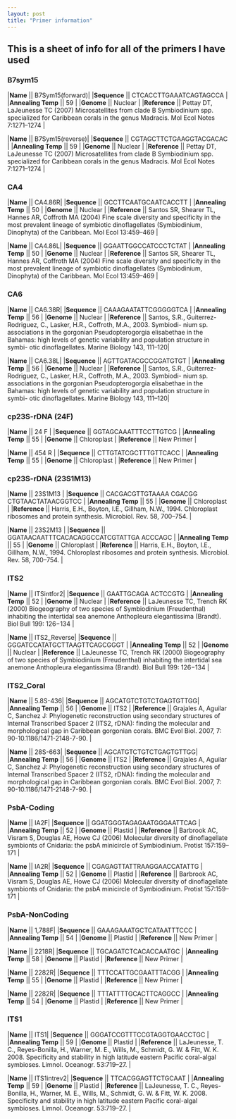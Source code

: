 ```yaml
---
layout: post
title: "Primer information"
---
```


## This is a sheet of info for all of the primers I have used 


### B7sym15

|**Name** || B7Sym15(forward)|
|**Sequence** || CTCACCTTGAAATCAGTAGCCA |
|**Annealing Temp** || 59 |
|**Genome** || Nuclear |
|**Reference** || Pettay DT, LaJeunesse TC (2007) Microsatellites from clade B Symbiodinium spp. specialized for Caribbean corals in the genus Madracis. Mol Ecol Notes 7:1271–1274 |

|**Name** || B7Sym15(reverse)|
|**Sequence** || CGTAGCTTCTGAAGGTACGACAC |
|**Annealing Temp** || 59 |
|**Genome** || Nuclear |
|**Reference** || Pettay DT, LaJeunesse TC (2007) Microsatellites from clade B Symbiodinium spp. specialized for Caribbean corals in the genus Madracis. Mol Ecol Notes 7:1271–1274 |


### CA4

|**Name** || CA4.86R|
|**Sequence** || GCCTTCAATGCAATCACCTT |
|**Annealing Temp** || 50 |
|**Genome** || Nuclear |
|**Reference** || Santos SR, Shearer TL, Hannes AR, Coffroth MA (2004) Fine scale diversity and specificity in the most prevalent lineage of symbiotic dinoflagellates (Symbiodinium, Dinophyta) of the Caribbean. Mol Ecol 13:459–469 |

|**Name** || CA4.86L|
|**Sequence** || GGAATTGGCCATCCCTCTAT |
|**Annealing Temp** || 50 |
|**Genome** || Nuclear |
|**Reference** || Santos SR, Shearer TL, Hannes AR, Coffroth MA (2004) Fine scale diversity and specificity in the most prevalent lineage of symbiotic dinoflagellates (Symbiodinium, Dinophyta) of the Caribbean. Mol Ecol 13:459–469 |


### CA6

|**Name** || CA6.38R|
|**Sequence** || CAAAGAATATTCGGGGGTCA |
|**Annealing Temp** || 56 |
|**Genome** || Nuclear |
|**Reference** || Santos, S.R., Guiterrez-Rodriguez, C., Lasker, H.R., Coffroth, M.A., 2003. Symbiodi- nium sp. associations in the gorgonian Pseudopterogorgia elisabethae in the Bahamas: high levels of genetic variability and population structure in symbi- otic dinoflagellates. Marine Biology 143, 111–120|

|**Name** || CA6.38L|
|**Sequence** || AGTTGATACGCCGGATGTGT |
|**Annealing Temp** || 56 |
|**Genome** || Nuclear |
|**Reference** || Santos, S.R., Guiterrez-Rodriguez, C., Lasker, H.R., Coffroth, M.A., 2003. Symbiodi- nium sp. associations in the gorgonian Pseudopterogorgia elisabethae in the Bahamas: high levels of genetic variability and population structure in symbi- otic dinoflagellates. Marine Biology 143, 111–120|



### cp23S-rDNA (24F)

|**Name** || 24 F |
|**Sequence** || GGTAGCAAATTTCCTTGTCG |
|**Annealing Temp** || 55 |
|**Genome** || Chloroplast |
|**Reference** || New Primer |

|**Name** || 454 R |
|**Sequence** || CTTGTATCGCTTTGTTCACC |
|**Annealing Temp** || 55 |
|**Genome** || Chloroplast |
|**Reference** || New Primer |


### cp23S-rDNA (23S1M13)

|**Name** || 23S1M13 |
|**Sequence** || CACGACGTTGTAAAA CGACGG CTGTAACTATAACGGTCC |
|**Annealing Temp** || 55 |
|**Genome** || Chloroplast |
|**Reference** || Harris, E.H., Boyton, I.E., Gillham, N.W., 1994. Chloroplast ribosomes and protein synthesis. Microbiol. Rev. 58, 700–754. |

|**Name** || 23S2M13 |
|**Sequence** || GGATAACAATTTCACACAGGCCATCGTATTGA ACCCAGC |
|**Annealing Temp** || 55 |
|**Genome** || Chloroplast |
|**Reference** || Harris, E.H., Boyton, I.E., Gillham, N.W., 1994. Chloroplast ribosomes and protein synthesis. Microbiol. Rev. 58, 700–754. |



### ITS2

|**Name** || ITSintfor2|
|**Sequence** || GAATTGCAGA ACTCCGTG |
|**Annealing Temp** || 52 |
|**Genome** || Nuclear |
|**Reference** || LaJeunesse TC, Trench RK (2000) Biogeography of two species of Symbiodinium (Freudenthal) inhabiting the intertidal sea anemone Anthopleura elegantissima (Brandt). Biol Bull 199: 126−134 |

|**Name** || ITS2_Reverse|
|**Sequence** || GGGATCCATATGCTTAAGTTCAGCGGGT |
|**Annealing Temp** || 52 |
|**Genome** || Nuclear |
|**Reference** || LaJeunesse TC, Trench RK (2000) Biogeography of two species of Symbiodinium (Freudenthal) inhabiting the intertidal sea anemone Anthopleura elegantissima (Brandt). Biol Bull 199: 126−134 |



### ITS2_Coral

|**Name** || 5.8S-436|
|**Sequence** || AGCATGTCTGTCTGAGTGTTGG|
|**Annealing Temp** || 56 |
|**Genome** || ITS2 |
|**Reference** || Grajales A, Aguilar C, Sanchez J: Phylogenetic reconstruction using secondary structures of Internal Transcribed Spacer 2 (ITS2, rDNA): finding the molecular and morphological gap in Caribbean gorgonian corals. BMC Evol Biol. 2007, 7: 90-10.1186/1471-2148-7-90. |

|**Name** || 28S-663|
|**Sequence** || AGCATGTCTGTCTGAGTGTTGG|
|**Annealing Temp** || 56 |
|**Genome** || ITS2 |
|**Reference** || Grajales A, Aguilar C, Sanchez J: Phylogenetic reconstruction using secondary structures of Internal Transcribed Spacer 2 (ITS2, rDNA): finding the molecular and morphological gap in Caribbean gorgonian corals. BMC Evol Biol. 2007, 7: 90-10.1186/1471-2148-7-90. |


### PsbA-Coding

|**Name** || IA2F|
|**Sequence** || GGATGGGTAGAGAATGGGAATTCAG |
|**Annealing Temp** || 52 |
|**Genome** || Plastid |
|**Reference** || Barbrook AC, Visram S, Douglas AE, Howe CJ (2006) Molecular diversity of dinoflagellate symbionts of Cnidaria: the psbA minicircle of Symbiodinium. Protist 157:159–171 |

|**Name** || IA2R|
|**Sequence** || CGAGAGTTATTRAAGGAACCATATTG |
|**Annealing Temp** || 52 |
|**Genome** || Plastid |
|**Reference** || Barbrook AC, Visram S, Douglas AE, Howe CJ (2006) Molecular diversity of dinoflagellate symbionts of Cnidaria: the psbA minicircle of Symbiodinium. Protist 157:159–171 |


### PsbA-NonCoding

|**Name** || 1,788F|
|**Sequence** || GAAAGAAATGCTCATAATTTCCC |
|**Annealing Temp** || 54 |
|**Genome** || Plastid |
|**Reference** || New Primer |

|**Name** || 2218R|
|**Sequence** || TGCAGATCTCACACCAATGC |
|**Annealing Temp** || 58 |
|**Genome** || Plastid |
|**Reference** || New Primer |

|**Name** || 2282R|
|**Sequence** || TTTCCATTGCGAATTTACGG |
|**Annealing Temp** || 55 |
|**Genome** || Plastid |
|**Reference** || New Primer |

|**Name** || 2282R|
|**Sequence** || TTTATTTTGCACTTCAGGCC |
|**Annealing Temp** || 54 |
|**Genome** || Plastid |
|**Reference** || New Primer |


### ITS1

|**Name** || ITS1|
|**Sequence** || GGGATCCGTTTCCGTAGGTGAACCTGC |
|**Annealing Temp** || 59 |
|**Genome** || Plastid |
|**Reference** || LaJeunesse, T. C., Reyes-Bonilla, H., Warner, M. E., Wills, M., Schmidt, G. W. & Fitt, W. K. 2008. Specificity and stability in high latitude eastern Pacific coral-algal symbioses. Limnol. Oceanogr. 53:719–27. |

|**Name** || ITS1intrev2|
|**Sequence** || TTCACGGAGTTCTGCAAT |
|**Annealing Temp** || 59 |
|**Genome** || Plastid |
|**Reference** || LaJeunesse, T. C., Reyes-Bonilla, H., Warner, M. E., Wills, M., Schmidt, G. W. & Fitt, W. K. 2008. Specificity and stability in high latitude eastern Pacific coral-algal symbioses. Limnol. Oceanogr. 53:719–27. |
